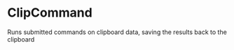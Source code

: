 ClipCommand
===========

Runs submitted commands on clipboard data, saving the results back to the clipboard
